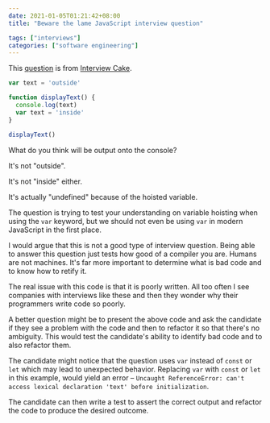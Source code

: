 ```yaml
---
date: 2021-01-05T01:21:42+08:00
title: "Beware the lame JavaScript interview question"

tags: ["interviews"]
categories: ["software engineering"]
---
```


This [question](https://www.interviewcake.com/question/javascript/js-scope?) is from [Interview Cake](https://www.interviewcake.com/).

```js
var text = 'outside'

function displayText() {
  console.log(text)
  var text = 'inside'
}

displayText()
```

What do you think will be output onto the console? 

It's not "outside". 

It's not "inside" either. 

It's actually "undefined" because of the hoisted variable.

The question is trying to test your understanding on variable hoisting when using the `var` keyword, but we should not even be using `var` in modern JavaScript in the first place. 

I would argue that this is not a good type of interview question. Being able to answer this question just tests how good of a compiler you are. Humans are not machines. It's far more important to determine what is bad code and to know how to retify it. 

The real issue with this code is that it is poorly written. All too often I see companies with interviews like these and then they wonder why their programmers write code so poorly. 

A better question might be to present the above code and ask the candidate if they see a problem with the code and then to refactor it so that there's no ambiguity. This would test the candidate's ability to identify bad code and to also refactor them.

The candidate might notice that the question uses `var` instead of `const` or `let` which may lead to unexpected behavior. Replacing `var` with `const` or `let` in this example, would yield an error – `Uncaught ReferenceError: can't access lexical declaration 'text' before initialization`.

The candidate can then write a test to assert the correct output and refactor the code to produce the desired outcome.
